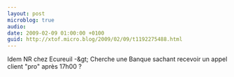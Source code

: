 ```yaml
---
layout: post
microblog: true
audio: 
date: 2009-02-09 01:00:00 +0100
guid: http://xtof.micro.blog/2009/02/09/t1192275488.html
---
```

Idem NR chez Ecureuil -&amp;gt; Cherche une Banque sachant recevoir un appel client "pro" après 17h00 ?
